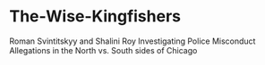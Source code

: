 # The-Wise-Kingfishers

Roman Svintitskyy and Shalini Roy
Investigating Police Misconduct Allegations in the North vs. South sides of Chicago
